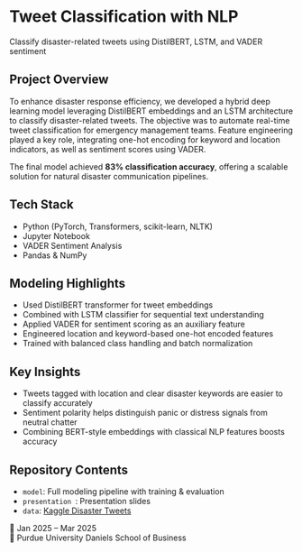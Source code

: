 # Tweet Classification with NLP
Classify disaster-related tweets using DistilBERT, LSTM, and VADER sentiment

## Project Overview

To enhance disaster response efficiency, we developed a hybrid deep learning model leveraging DistilBERT embeddings and an LSTM architecture to classify disaster-related tweets. The objective was to automate real-time tweet classification for emergency management teams. Feature engineering played a key role, integrating one-hot encoding for keyword and location indicators, as well as sentiment scores using VADER.

The final model achieved **83% classification accuracy**, offering a scalable solution for natural disaster communication pipelines.

## Tech Stack
- Python (PyTorch, Transformers, scikit-learn, NLTK)
- Jupyter Notebook
- VADER Sentiment Analysis
- Pandas & NumPy

## Modeling Highlights
- Used DistilBERT transformer for tweet embeddings
- Combined with LSTM classifier for sequential text understanding
- Applied VADER for sentiment scoring as an auxiliary feature
- Engineered location and keyword-based one-hot encoded features
- Trained with balanced class handling and batch normalization

## Key Insights
- Tweets tagged with location and clear disaster keywords are easier to classify accurately
- Sentiment polarity helps distinguish panic or distress signals from neutral chatter
- Combining BERT-style embeddings with classical NLP features boosts accuracy

## Repository Contents
- `model`: Full modeling pipeline with training & evaluation
- `presentation `: Presentation slides
- `data`: [Kaggle Disaster Tweets](https://www.kaggle.com/competitions/nlp-getting-started/data)



📍 Jan 2025 – Mar 2025  
🏫 Purdue University Daniels School of Business
